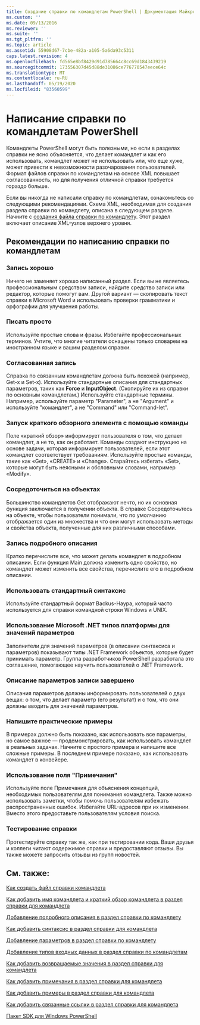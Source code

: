 ```yaml
---
title: Создание справки по командлетам PowerShell | Документация Майкрософт
ms.custom: ''
ms.date: 09/13/2016
ms.reviewer: ''
ms.suite: ''
ms.tgt_pltfrm: ''
ms.topic: article
ms.assetid: 55908d67-7cbe-482a-a105-5a6da93c5311
caps.latest.revision: 4
ms.openlocfilehash: fd565e8bf8429d91d785664c8cc69d1843439219
ms.sourcegitcommit: 173556307d45d88de31086ce776770547eece64c
ms.translationtype: MT
ms.contentlocale: ru-RU
ms.lasthandoff: 05/19/2020
ms.locfileid: "83560599"
---
```

# <a name="writing-help-for-powershell-cmdlets"></a>Написание справки по командлетам PowerShell

Командлеты PowerShell могут быть полезными, но если в разделах справки не ясно объясняется, что делает командлет и как его использовать, командлет может не использовать или, что еще хуже, может привести к невозможности разочарования пользователей.
Формат файлов справки по командлетам на основе XML повышает согласованность, но для получения отличной справки требуется гораздо больше.

Если вы никогда не написали справку по командлетам, ознакомьтесь со следующими рекомендациями.
Схема XML, необходимая для создания раздела справки по командлету, описана в следующем разделе.
Начните с [создания файла справки по командлету](./how-to-create-the-cmdlet-help-file.md).
Этот раздел включает описание XML-узлов верхнего уровня.

## <a name="writing-guidelines-for-cmdlet-help"></a>Рекомендации по написанию справки по командлетам

### <a name="write-well"></a>Запись хорошо
Ничего не заменяет хорошо написанный раздел.
Если вы не являетесь профессиональным средством записи, найдите средство записи или редактор, которые помогут вам.
Другой вариант — скопировать текст справки в Microsoft Word и использовать проверки грамматики и орфографии для улучшения работы.

### <a name="write-simply"></a>Писать просто
Используйте простые слова и фразы.
Избегайте профессиональных терминов.
Учтите, что многие читатели оснащены только словарем на иностранном языке и вашим разделом справки.

### <a name="write-consistently"></a>Согласованная запись
Справка по связанным командлетам должна быть похожей (например, Get-x и Set-x).
Используйте стандартные описания для стандартных параметров, таких как **Force** и **InputObject**.
(Скопируйте их из справки по основным командлетам.) Используйте стандартные термины.
Например, используйте параметр "Parameter", а не "Argument" и используйте "командлет", а не "Command" или "Command-let".

### <a name="start-the-synopsis-with-a-verb"></a>Запуск краткого обзорного элемента с помощью команды
Поле «краткий обзор» информирует пользователя о том, что делает командлет, а не то, как он работает.
Команды создают инструкцию на основе задачи, которая информирует пользователей, если этот командлет соответствует требованиям.
Используйте простые команды, такие как «Get», «CREATE» и «Change».
Старайтесь избегать «Set», которые могут быть неясными и обсловными словами, например «Modify».

### <a name="focus-on-objects"></a>Сосредоточиться на объектах
Большинство командлетов Get отображают нечто, но их основная функция заключается в получении объекта.
В справке Сосредоточьтесь на объекте, чтобы пользователи понимали, что по умолчанию отображается один из множества и что они могут использовать методы и свойства объекта, полученные для них различными способами.

### <a name="write-detailed-descriptions"></a>Запись подробного описания
Кратко перечислите все, что может делать командлет в подробном описании.
Если функция Main должна изменить одно свойство, но командлет может изменить все свойства, перечислите его в подробном описании.

### <a name="use-conventional-syntax"></a>Использовать стандартный синтаксис
Используйте стандартный формат Backus-Наура, который часто используется для справки командной строки Windows и UNIX.

### <a name="use-microsoft-net-framework-types-for-parameter-values"></a>Использование Microsoft .NET типов платформы для значений параметров
Заполнители для значений параметров (в описании синтаксиса и параметров) показывают типы .NET Framework объектов, которые будет принимать параметр.
Группа разработчиков PowerShell разработала это соглашение, помогающее научить пользователей о .NET Framework.

### <a name="write-complete-parameter-descriptions"></a>Описание параметров записи завершено
Описания параметров должны информировать пользователей о двух вещах: о том, что делает параметр (его результат) и о том, что они должны вводить для значений параметров.

### <a name="write-practical-examples"></a>Напишите практические примеры
В примерах должно быть показано, как использовать все параметры, но самое важное — продемонстрировать, как использовать командлет в реальных задачах.
Начните с простого примера и напишите все сложные примеры.
В последнем примере показано, как использовать командлет в конвейере.

### <a name="use-the-notes-field"></a>Использование поля "Примечания"
Используйте поле Примечания для объяснения концепций, необходимых пользователям для понимания командлета.
Также можно использовать заметки, чтобы помочь пользователям избежать распространенных ошибок.
Избегайте URL-адресов при их изменении.
Вместо этого предоставьте пользователям условия поиска.

### <a name="test-your-help"></a>Тестирование справки
Протестируйте справку так же, как при тестировании кода.
Ваши друзья и коллеги читают содержимое справки и предоставляют отзывы.
Вы также можете запросить отзывы из групп новостей.

## <a name="see-also"></a>См. также:

 [Как создать файл справки командлета](./how-to-create-the-cmdlet-help-file.md)

 [Как добавить имя командлета и краткий обзор командлета в раздел справки для командлета](./how-to-add-the-cmdlet-name-and-synopsis-to-a-cmdlet-help-topic.md)

 [Добавление подробного описания в раздел справки по командлету](./how-to-add-a-cmdlet-description.md)

 [Как добавить синтаксис в раздел справки для командлета](./how-to-add-syntax-to-a-cmdlet-help-topic.md)

 [Добавление параметров в раздел справки по командлету](./how-to-add-parameter-information.md)

 [Добавление типов входных данных в раздел справки по командлетам](./how-to-add-input-types-to-a-cmdlet-help-topic.md)

 [Как добавить возвращаемые значения в раздел справки для командлета](./how-to-add-return-values-to-a-cmdlet-help-topic.md)

 [Как добавить примечания в раздел справки для командлета](./how-to-add-notes-to-a-cmdlet-help-topic.md)

 [Как добавить примеры в раздел справки для командлета](./how-to-add-examples-to-a-cmdlet-help-topic.md)

 [Как добавить связанные ссылки в раздел справки для командлета](./how-to-add-related-links-to-a-cmdlet-help-topic.md)

 [Пакет SDK для Windows PowerShell](../windows-powershell-reference.md)
